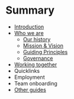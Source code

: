 # Summary

* [Introduction](README.md)
* [Who we are](chapter1.md)
  * [Our history](our-history.md)
  * [Mission & Vision](mission-and-vision.md)
  * [Guiding Principles](guiding-principles.md)
  * [Governance](governance.md)
* [Working together](working-together.md)
* Quicklinks
* Employment
* Team onboarding
* [Other guides](other-guides.md)

